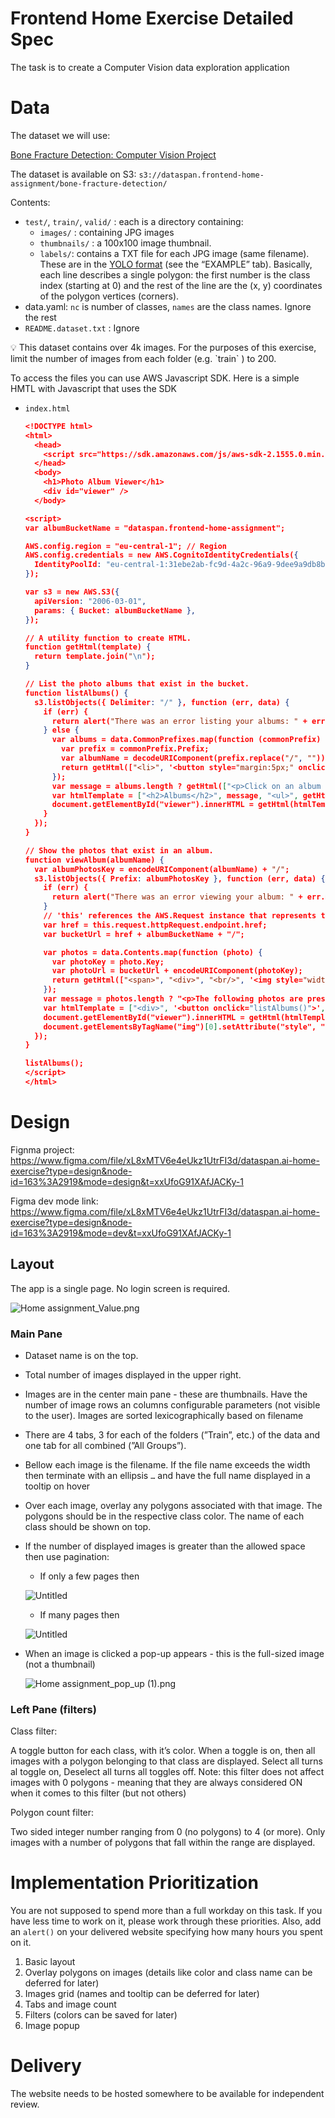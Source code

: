 # Frontend Home Exercise Detailed Spec

The task is to create a Computer Vision data exploration application

# Data

The dataset we will use: 

[Bone Fracture Detection: Computer Vision Project](https://www.kaggle.com/datasets/pkdarabi/bone-fracture-detection-computer-vision-project)

The dataset is available on S3: `s3://dataspan.frontend-home-assignment/bone-fracture-detection/` 

Contents:

- `test/`, `train/`, `valid/` : each is a directory containing:
    - `images/` : containing JPG images
    - `thumbnails/` : a 100x100 image thumbnail.
    - `labels/`: contains a TXT file for each JPG image (same filename). These are in the  [YOLO format](https://roboflow.com/formats/scaled-yolov4-txt) (see the “EXAMPLE” tab). Basically, each line describes a single polygon: the first number is the class index (starting at 0) and the rest of the line are the (x, y) coordinates of the polygon vertices (corners).
- data.yaml: `nc` is number of classes, `names` are the class names. Ignore the rest
- `README.dataset.txt` : Ignore

<aside>
💡 This dataset contains over 4k images. For the purposes of this exercise, limit the number of images from each folder (e.g. `train` ) to 200.

</aside>

To access the files you can use AWS Javascript SDK. Here is a simple HMTL with Javascript that uses the SDK

- `index.html`
    
    ```json
    <!DOCTYPE html>
    <html>
      <head>
        <script src="https://sdk.amazonaws.com/js/aws-sdk-2.1555.0.min.js"></script>
      </head>
      <body>
        <h1>Photo Album Viewer</h1>
        <div id="viewer" />
      </body>
    
    <script>
    var albumBucketName = "dataspan.frontend-home-assignment";
    
    AWS.config.region = "eu-central-1"; // Region
    AWS.config.credentials = new AWS.CognitoIdentityCredentials({
      IdentityPoolId: "eu-central-1:31ebe2ab-fc9d-4a2c-96a9-9dee9a9db8b9",
    });
    
    var s3 = new AWS.S3({
      apiVersion: "2006-03-01",
      params: { Bucket: albumBucketName },
    });
    
    // A utility function to create HTML.
    function getHtml(template) {
      return template.join("\n");
    }
    
    // List the photo albums that exist in the bucket.
    function listAlbums() {
      s3.listObjects({ Delimiter: "/" }, function (err, data) {
        if (err) {
          return alert("There was an error listing your albums: " + err.message);
        } else {
          var albums = data.CommonPrefixes.map(function (commonPrefix) {
            var prefix = commonPrefix.Prefix;
            var albumName = decodeURIComponent(prefix.replace("/", ""));
            return getHtml(["<li>", '<button style="margin:5px;" onclick="viewAlbum(\'' + albumName + "')\">", albumName, "</button>", "</li>",]);
          });
          var message = albums.length ? getHtml(["<p>Click on an album name to view it.</p>"]) : "<p>You do not have any albums. Please Create album.";
          var htmlTemplate = ["<h2>Albums</h2>", message, "<ul>", getHtml(albums), "</ul>",];
          document.getElementById("viewer").innerHTML = getHtml(htmlTemplate);
        }
      });
    }
    
    // Show the photos that exist in an album.
    function viewAlbum(albumName) {
      var albumPhotosKey = encodeURIComponent(albumName) + "/";
      s3.listObjects({ Prefix: albumPhotosKey }, function (err, data) {
        if (err) {
          return alert("There was an error viewing your album: " + err.message);
        }
        // 'this' references the AWS.Request instance that represents the response
        var href = this.request.httpRequest.endpoint.href;
        var bucketUrl = href + albumBucketName + "/";
    
        var photos = data.Contents.map(function (photo) {
          var photoKey = photo.Key;
          var photoUrl = bucketUrl + encodeURIComponent(photoKey);
          return getHtml(["<span>", "<div>", "<br/>", '<img style="width:128px;height:128px;" src="' + photoUrl + '"/>', "</div>", "<div>", "<span>", photoKey.replace(albumPhotosKey, ""), "</span>", "</div>", "</span>",]);
        });
        var message = photos.length ? "<p>The following photos are present.</p>" : "<p>There are no photos in this album.</p>";
        var htmlTemplate = ["<div>", '<button onclick="listAlbums()">', "Back To Albums", "</button>", "</div>", "<h2>", "Album: " + albumName, "</h2>", message, "<div>", getHtml(photos), "</div>", "<h2>", "End of Album: " + albumName, "</h2>", "<div>", '<button onclick="listAlbums()">', "Back To Albums", "</button>", "</div>",];
        document.getElementById("viewer").innerHTML = getHtml(htmlTemplate);
        document.getElementsByTagName("img")[0].setAttribute("style", "display:none;");
      });
    }
    
    listAlbums();
    </script>
    </html> 
    ```
    

# Design

Fignma project: https://www.figma.com/file/xL8xMTV6e4eUkz1UtrFI3d/dataspan.ai-home-exercise?type=design&node-id=163%3A2919&mode=design&t=xxUfoG91XAfJACKy-1

Figma dev mode link: https://www.figma.com/file/xL8xMTV6e4eUkz1UtrFI3d/dataspan.ai-home-exercise?type=design&node-id=163%3A2919&mode=dev&t=xxUfoG91XAfJACKy-1

## Layout

The app is a single page. No login screen is required.

![Home assignment_Value.png](https://prod-files-secure.s3.us-west-2.amazonaws.com/d1115d08-38c7-4a35-a3e3-e3a83c62d818/6e7190aa-2b13-453a-9dd1-937b0fe67a5f/Home_assignment_Value.png)

### Main Pane

- Dataset name is on the top.
- Total number of images displayed in the upper right.
- Images are in the center main pane - these are thumbnails. Have the number of image rows an columns configurable parameters (not visible to the user). Images are sorted lexicographically based on filename
- There are 4 tabs, 3 for each of the folders (”Train”, etc.) of the data and one tab for all combined (”All Groups”).
- Bellow each image is the filename. If the file name exceeds the width then terminate with an ellipsis `…` and have the full name displayed in a tooltip on hover
- Over each image, overlay any polygons associated with that image. The polygons should be in the respective class color. The name of each class should be shown on top.
- If the number of displayed images is greater than the allowed space then use pagination:
    - If only a few pages then
    
    ![Untitled](https://prod-files-secure.s3.us-west-2.amazonaws.com/d1115d08-38c7-4a35-a3e3-e3a83c62d818/e1335768-b3c3-4695-8539-4ce8274f0270/Untitled.png)
    
    - If many pages then
    
    ![Untitled](https://prod-files-secure.s3.us-west-2.amazonaws.com/d1115d08-38c7-4a35-a3e3-e3a83c62d818/d1b21a0f-3819-4565-b3fb-b0467dbefc44/Untitled.png)
    
- When an image is clicked a pop-up appears - this is the full-sized image (not a thumbnail)
    
    ![Home assignment_pop_up (1).png](https://prod-files-secure.s3.us-west-2.amazonaws.com/d1115d08-38c7-4a35-a3e3-e3a83c62d818/0725026b-0eca-4563-9102-a9e076309b86/Home_assignment_pop_up_(1).png)
    

### Left Pane (filters)

Class filter:

A toggle button for each class, with it’s color. When a toggle is on, then all images with a polygon belonging to that class are displayed. Select all turns al toggle on, Deselect all turns all toggles off. Note: this filter does not affect images with 0 polygons - meaning that they are always considered ON when it comes to this filter (but not others)

Polygon count filter:

Two sided integer number ranging from 0 (no polygons) to 4 (or more). Only images with a number of polygons that fall within the range are displayed.

# Implementation Prioritization

You are not supposed to spend more than a full workday on this task. If you have less time to work on it, please work through these priorities. Also, add an `alert()` on your delivered website specifying how many hours you spent on it.

1. Basic layout
2. Overlay polygons on images (details like color and class name can be deferred for later)
3. Images grid (names and tooltip can be deferred for later)
4. Tabs and image count
5. Filters (colors can be saved for later)
6. Image popup

# Delivery

The website needs to be hosted somewhere to be available for independent review.